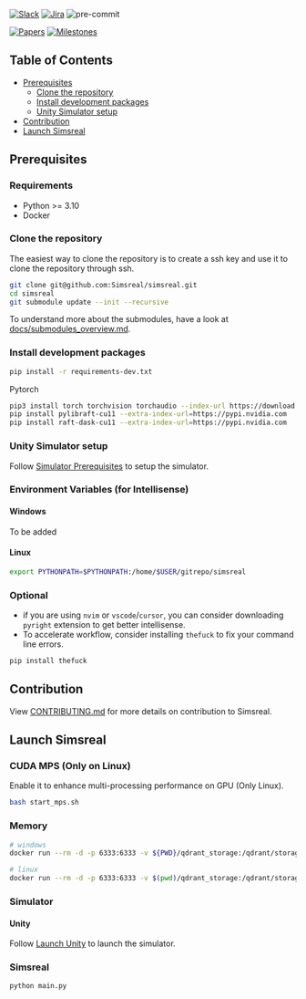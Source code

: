 [![Slack](https://img.shields.io/badge/slack-join%20chat-yellow.svg)](https://join.slack.com/t/simsreal/shared_invite/zt-2vwyklm9d-ppni~ex4pc4~t~5sBGpwFw)
[![Jira](https://img.shields.io/badge/jira-view%20project-blue.svg)](https://simsreal.atlassian.net/jira/software/c/projects/SR/boards/4?assignee=712020%3Acbb6a13b-ccf1-4d9d-8f59-7c4584c2d4ca)
![pre-commit](https://img.shields.io/badge/pre--commit-enabled-brightgreen?logo=pre-commit&logoColor=white)

[![Papers](https://img.shields.io/badge/papers-view%20papers-red.svg?logo=data:image/svg+xml;base64,{{base64_encoded_svg}})](https://drive.google.com/drive/folders/1zibjXAV8tQxq0kdpxF_AjA39VclPqVNt)
[![Milestones](https://img.shields.io/badge/milestones-view%20milestones-yellow.svg?logo=data:image/svg+xml;base64,{{base64_encoded_svg}})](https://docs.google.com/spreadsheets/d/1sCcmwhLJEu_IFtE7pJBCcff9lTlVZqQWbb0RlZdycaw/edit?gid=0#gid=0)

## Table of Contents
- [Prerequisites](#prerequisites)
  - [Clone the repository](#clone-the-repository)
  - [Install development packages](#install-development-packages)
  - [Unity Simulator setup](#unity-simulator-setup)
- [Contribution](#contribution)
- [Launch Simsreal](#launch-simsreal)

## Prerequisites

### Requirements
* Python >= 3.10
* Docker

### Clone the repository
The easiest way to clone the repository is to create a ssh key and use it to clone the repository through ssh.
```bash
git clone git@github.com:Simsreal/simsreal.git
cd simsreal
git submodule update --init --recursive
```
To understand more about the submodules, have a look at [docs/submodules_overview.md](docs/submodules_overview.md).

### Install development packages
```bash
pip install -r requirements-dev.txt
```
Pytorch
```bash
pip3 install torch torchvision torchaudio --index-url https://download.pytorch.org/whl/cu121
pip install pylibraft-cu11 --extra-index-url=https://pypi.nvidia.com
pip install raft-dask-cu11 --extra-index-url=https://pypi.nvidia.com
```

### Unity Simulator setup
Follow [Simulator Prerequisites](https://github.com/Simsreal/simulator?tab=readme-ov-file#prerequisites) to setup the simulator.

### Environment Variables (for Intellisense)
#### Windows
To be added

#### Linux
```bash
export PYTHONPATH=$PYTHONPATH:/home/$USER/gitrepo/simsreal
```

### Optional
* if you are using `nvim` or `vscode`/`cursor`, you can consider downloading `pyright` extension to get better intellisense.
* To accelerate workflow, consider installing `thefuck` to fix your command line errors.
```bash
pip install thefuck
```

## Contribution
View [CONTRIBUTING.md](CONTRIBUTING.md) for more details on contribution to Simsreal.

## Launch Simsreal
### CUDA MPS (Only on Linux)
Enable it to enhance multi-processing performance on GPU (Only Linux).
```bash
bash start_mps.sh
```

### Memory
```bash
# windows
docker run --rm -d -p 6333:6333 -v ${PWD}/qdrant_storage:/qdrant/storage qdrant/qdrant

# linux
docker run --rm -d -p 6333:6333 -v $(pwd)/qdrant_storage:/qdrant/storage  qdrant/qdrant
```
### Simulator
#### Unity
Follow [Launch Unity](https://github.com/Simsreal/simulator?tab=readme-ov-file#launch-unity) to launch the simulator.

### Simsreal
```bash
python main.py
```
